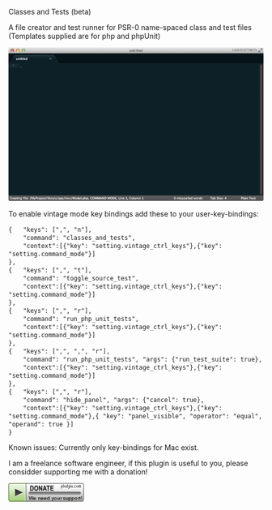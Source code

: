 Classes and Tests (beta) 

A file creator and test runner for PSR-0 name-spaced class and test files (Templates supplied are for php and phpUnit)

![alt text](/images/demo1.gif "Demo of simultaneous Class and Test creation")



To enable vintage mode key bindings add these to your user-key-bindings:

```
{   "keys": [",", "n"],
    "command": "classes_and_tests",
    "context":[{"key": "setting.vintage_ctrl_keys"},{"key": "setting.command_mode"}]
},
{   "keys": [",", "t"],
    "command": "toggle_source_test",
    "context":[{"key": "setting.vintage_ctrl_keys"},{"key": "setting.command_mode"}]
},
{   "keys": [",", "r"],
    "command": "run_php_unit_tests",
    "context":[{"key": "setting.vintage_ctrl_keys"},{"key": "setting.command_mode"}]
},
{   "keys": [",", ",", "r"],
    "command": "run_php_unit_tests", "args": {"run_test_suite": true},
    "context":[{"key": "setting.vintage_ctrl_keys"},{"key": "setting.command_mode"}]
},
{   "keys": [",", "r"],
    "command": "hide_panel", "args": {"cancel": true},
    "context":[{"key": "setting.vintage_ctrl_keys"},{"key": "setting.command_mode"},{ "key": "panel_visible", "operator": "equal", "operand": true }]
}
```



Known issues:
Currently only key-bindings for Mac exist.

I am a freelance software engineer, if this plugin is useful to you, please considder supporting me with a donation!

<a href='https://pledgie.com/campaigns/22419'><img alt='Click here to lend your support to: Support the software you use! and make a donation at www.pledgie.com !' src='https://github.com/anconaesselmann/ClassesAndTests/raw/master/images/donate.png' border='0' ></a>

